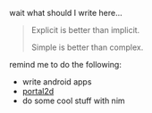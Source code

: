 wait what should I write here...

> Explicit is better than implicit.
> 
> Simple is better than complex.

remind me to do the following:

* write android apps
* [portal2d](https://github.com/RainbowAsteroids/Portal2D)
* do some cool stuff with nim
